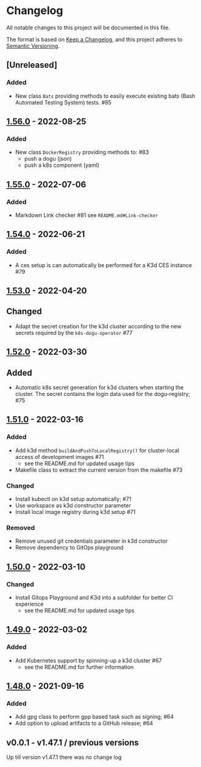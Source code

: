 # Changelog

All notable changes to this project will be documented in this file.

The format is based on [Keep a Changelog](https://keepachangelog.com/en/1.0.0/),
and this project adheres to [Semantic Versioning](https://semver.org/spec/v2.0.0.html).

## [Unreleased]
### Added
- New class `Bats` providing methods to easily execute existing bats (Bash Automated Testing System) tests. #85

## [1.56.0](https://github.com/cloudogu/ces-build-lib/releases/tag/1.56.0) - 2022-08-25
### Added
- New class `DockerRegistry` providing methods to: #83
  - push a dogu (json)
  - push a k8s component (yaml)

## [1.55.0](https://github.com/cloudogu/ces-build-lib/releases/tag/1.55.0) - 2022-07-06
### Added
- Markdown Link checker #81 see `README.md#Link-checker`

## [1.54.0](https://github.com/cloudogu/ces-build-lib/releases/tag/1.54.0) - 2022-06-21
### Added
- A ces setup is can automatically be performed for a K3d CES instance #79

## [1.53.0](https://github.com/cloudogu/ces-build-lib/releases/tag/1.53.0) - 2022-04-20
## Changed
- Adapt the secret creation for the k3d cluster according to the new secrets required by the `k8s-dogu-operator` #77

## [1.52.0](https://github.com/cloudogu/ces-build-lib/releases/tag/1.52.0) - 2022-03-30
## Added
- Automatic k8s secret generation for k3d clusters when starting the cluster. The secret contains
the login data used for the dogu-registry; #75

## [1.51.0](https://github.com/cloudogu/ces-build-lib/releases/tag/1.51.0) - 2022-03-16
### Added
- Add k3d method `buildAndPushToLocalRegistry()` for cluster-local access of development images #71
    - see the README.md for updated usage tips
- Makefile class to extract the current version from the makefile #73

### Changed
- Install kubectl on k3d setup automatically; #71
- Use workspace as k3d constructor parameter
- Install local image registry during k3d setup #71

### Removed
- Remove unused git credentials parameter in k3d constructor
- Remove dependency to GitOps playground

## [1.50.0](https://github.com/cloudogu/ces-build-lib/releases/tag/1.50.0) - 2022-03-10
### Changed
- Install Gitops Playground and K3d into a subfolder for better CI experience
  - see the README.md for updated usage tips 

## [1.49.0](https://github.com/cloudogu/ces-build-lib/releases/tag/1.49.0) - 2022-03-02
### Added
- Add Kubernetes support by spinning-up a k3d cluster #67
  - see the README.md for further information

## [1.48.0](https://github.com/cloudogu/ces-build-lib/releases/tag/1.48.0) -  2021-09-16
### Added
- Add gpg class to perform gpp based task such as signing; #64
- Add option to upload artifacts to a GitHub release; #64

## v0.0.1 - v1.47.1 / previous versions

Up till version v1.47.1 there was no change log
